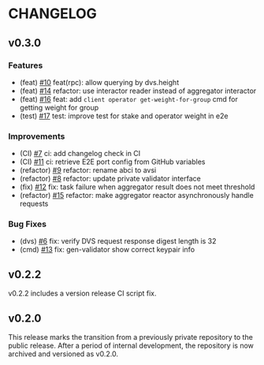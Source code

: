 # CHANGELOG

## v0.3.0

### Features

- (feat) [#10](https://github.com/0xPellNetwork/pelldvs/pull/10) feat(rpc): allow querying by dvs.height 
- (feat) [#14](https://github.com/0xPellNetwork/pelldvs/pull/14) refactor: use interactor reader instead of aggregator interactor
- (feat) [#16](https://github.com/0xPellNetwork/pelldvs/pull/16) feat: add `client operator get-weight-for-group` cmd for getting weight for group
- (test) [#17](https://github.com/0xPellNetwork/pelldvs/pull/17) test: improve test for stake and operator weight in e2e

### Improvements

- (CI) [#7](https://github.com/0xPellNetwork/pelldvs/pull/7) ci: add changelog check in CI  
- (CI) [#11](https://github.com/0xPellNetwork/pelldvs/pull/11) ci: retrieve E2E port config from GitHub variables  
- (refactor) [#9](https://github.com/0xPellNetwork/pelldvs/pull/9) refactor: rename abci to avsi  
- (refactor) [#8](https://github.com/0xPellNetwork/pelldvs/pull/8) refactor: update private validator interface
- (fix) [#12](https://github.com/0xPellNetwork/pelldvs/pull/12) fix: task failure when aggregator result does not meet threshold
- (refactor) [#15](https://github.com/0xPellNetwork/pelldvs/pull/15) refactor: make aggregator reactor asynchronously handle requests

### Bug Fixes

- (dvs) [#6](https://github.com/0xPellNetwork/pelldvs/pull/6) fix: verify DVS request response digest length is 32 
- (cmd) [#13](https://github.com/0xPellNetwork/pelldvs/pull/13) fix: gen-validator show correct keypair info

## v0.2.2

v0.2.2 includes a version release CI script fix.  

## v0.2.0

This release marks the transition from a previously private repository to the public release. After a period of internal development, the repository is now archived and versioned as v0.2.0.
